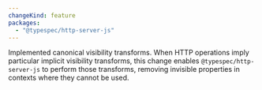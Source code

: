 ```yaml
---
changeKind: feature
packages:
  - "@typespec/http-server-js"
---
```


Implemented canonical visibility transforms. When HTTP operations imply particular implicit visibility transforms, this change enables `@typespec/http-server-js` to perform those transforms, removing invisible properties in contexts where they cannot be used.
